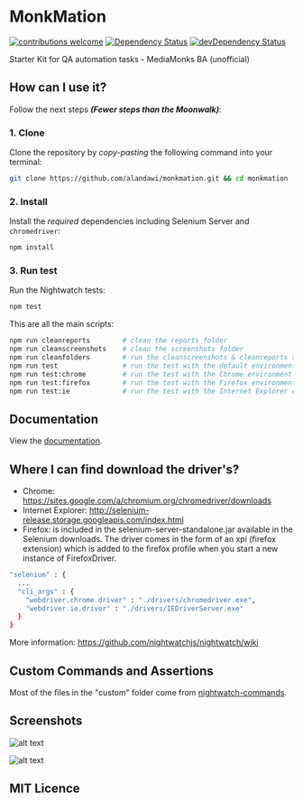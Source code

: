 # MonkMation
[![contributions welcome](https://img.shields.io/badge/contributions-welcome-brightgreen.svg?style=flat)](https://github.com/alandawi/monkmation/issues)
[![Dependency Status](https://david-dm.org/alandawi/monkmation.svg)](https://github.com/alandawi/monkmation)
[![devDependency Status](https://david-dm.org/alandawi/monkmation/dev-status.svg)](https://david-dm.org/alandawi/monkmation#info=devDependencies)

Starter Kit for QA automation tasks - MediaMonks BA (unofficial)

## How can I use it?
Follow the next steps _**(Fewer steps than the Moonwalk)**_:

### 1. Clone

Clone the repository by _copy-pasting_ the following command into your terminal:

```sh
git clone https://github.com/alandawi/monkmation.git && cd monkmation
```

### 2. Install

Install the *required* dependencies
including Selenium Server and `chromedriver`:

```sh
npm install
```

### 3. Run test

Run the Nightwatch tests:

```sh
npm test
```

This are all the main scripts:

```sh
npm run cleanreports        # clean the reports folder
npm run cleanscreenshots    # clean the screenshots folder
npm run cleanfolders        # run the cleanscreenshots & cleanreports scripts
npm run test                # run the test with the default environment
npm run test:chrome         # run the test with the Chrome environment
npm run test:firefox        # run the test with the Firefox environment
npm run test:ie             # run the test with the Internet Explorer environment
```

## Documentation
View the [documentation](https://github.com/alandawi/monkmation/wiki).

## Where I can find download the driver's?
+ Chrome: https://sites.google.com/a/chromium.org/chromedriver/downloads
+ Internet Explorer: http://selenium-release.storage.googleapis.com/index.html
+ Firefox: is included in the selenium-server-standalone.jar available in the Selenium downloads. The driver comes in the form of an xpi (firefox extension) which is added to the firefox profile when you start a new instance of FirefoxDriver.

```sh
"selenium" : {
  ...
  "cli_args" : {
    "webdriver.chrome.driver" : "./drivers/chromedriver.exe",
    "webdriver.ie.driver" : "./drivers/IEDriverServer.exe"
  }
}
```

More information: https://github.com/nightwatchjs/nightwatch/wiki

## Custom Commands and Assertions
Most of the files in the "custom" folder come from [nightwatch-commands](https://github.com/mobify/nightwatch-commands).

## Screenshots
![alt text](https://cloud.githubusercontent.com/assets/1291730/25543124/a1d5bd3a-2c2b-11e7-8918-e60814d068ec.png "Console Report")

![alt text](https://cloud.githubusercontent.com/assets/1291730/25543139/adc84d60-2c2b-11e7-8ca0-e153ac26cd08.png "HTML Report")

## MIT Licence
